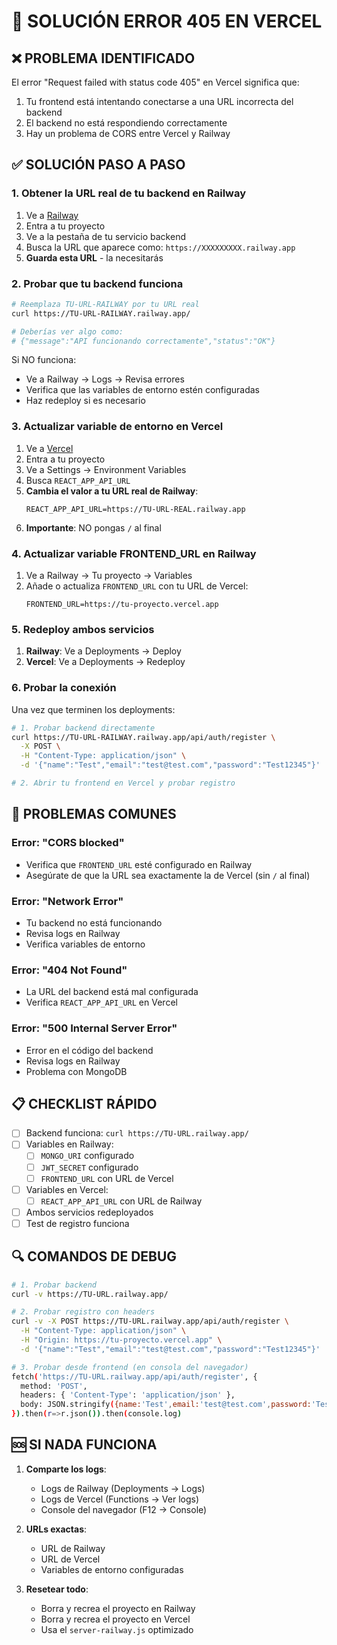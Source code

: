 # 🔧 SOLUCIÓN ERROR 405 EN VERCEL

## ❌ PROBLEMA IDENTIFICADO
El error "Request failed with status code 405" en Vercel significa que:
1. Tu frontend está intentando conectarse a una URL incorrecta del backend
2. El backend no está respondiendo correctamente
3. Hay un problema de CORS entre Vercel y Railway

## ✅ SOLUCIÓN PASO A PASO

### 1. **Obtener la URL real de tu backend en Railway**
1. Ve a [Railway](https://railway.app)
2. Entra a tu proyecto
3. Ve a la pestaña de tu servicio backend
4. Busca la URL que aparece como: `https://XXXXXXXXX.railway.app`
5. **Guarda esta URL** - la necesitarás

### 2. **Probar que tu backend funciona**
```bash
# Reemplaza TU-URL-RAILWAY por tu URL real
curl https://TU-URL-RAILWAY.railway.app/

# Deberías ver algo como:
# {"message":"API funcionando correctamente","status":"OK"}
```

Si NO funciona:
- Ve a Railway → Logs → Revisa errores
- Verifica que las variables de entorno estén configuradas
- Haz redeploy si es necesario

### 3. **Actualizar variable de entorno en Vercel**
1. Ve a [Vercel](https://vercel.com)
2. Entra a tu proyecto
3. Ve a Settings → Environment Variables
4. Busca `REACT_APP_API_URL`
5. **Cambia el valor a tu URL real de Railway**:
   ```
   REACT_APP_API_URL=https://TU-URL-REAL.railway.app
   ```
6. **Importante**: NO pongas `/` al final

### 4. **Actualizar variable FRONTEND_URL en Railway**
1. Ve a Railway → Tu proyecto → Variables
2. Añade o actualiza `FRONTEND_URL` con tu URL de Vercel:
   ```
   FRONTEND_URL=https://tu-proyecto.vercel.app
   ```

### 5. **Redeploy ambos servicios**
1. **Railway**: Ve a Deployments → Deploy
2. **Vercel**: Ve a Deployments → Redeploy

### 6. **Probar la conexión**
Una vez que terminen los deployments:

```bash
# 1. Probar backend directamente
curl https://TU-URL-RAILWAY.railway.app/api/auth/register \
  -X POST \
  -H "Content-Type: application/json" \
  -d '{"name":"Test","email":"test@test.com","password":"Test12345"}'

# 2. Abrir tu frontend en Vercel y probar registro
```

## 🚨 PROBLEMAS COMUNES

### Error: "CORS blocked"
- Verifica que `FRONTEND_URL` esté configurado en Railway
- Asegúrate de que la URL sea exactamente la de Vercel (sin `/` al final)

### Error: "Network Error" 
- Tu backend no está funcionando
- Revisa logs en Railway
- Verifica variables de entorno

### Error: "404 Not Found"
- La URL del backend está mal configurada
- Verifica `REACT_APP_API_URL` en Vercel

### Error: "500 Internal Server Error"
- Error en el código del backend
- Revisa logs en Railway
- Problema con MongoDB

## 📋 CHECKLIST RÁPIDO

- [ ] Backend funciona: `curl https://TU-URL.railway.app/`
- [ ] Variables en Railway:
  - [ ] `MONGO_URI` configurado
  - [ ] `JWT_SECRET` configurado  
  - [ ] `FRONTEND_URL` con URL de Vercel
- [ ] Variables en Vercel:
  - [ ] `REACT_APP_API_URL` con URL de Railway
- [ ] Ambos servicios redeployados
- [ ] Test de registro funciona

## 🔍 COMANDOS DE DEBUG

```bash
# 1. Probar backend
curl -v https://TU-URL.railway.app/

# 2. Probar registro con headers
curl -v -X POST https://TU-URL.railway.app/api/auth/register \
  -H "Content-Type: application/json" \
  -H "Origin: https://tu-proyecto.vercel.app" \
  -d '{"name":"Test","email":"test@test.com","password":"Test12345"}'

# 3. Probar desde frontend (en consola del navegador)
fetch('https://TU-URL.railway.app/api/auth/register', {
  method: 'POST',
  headers: { 'Content-Type': 'application/json' },
  body: JSON.stringify({name:'Test',email:'test@test.com',password:'Test12345'})
}).then(r=>r.json()).then(console.log)
```

## 🆘 SI NADA FUNCIONA

1. **Comparte los logs**:
   - Logs de Railway (Deployments → Logs)
   - Logs de Vercel (Functions → Ver logs)
   - Console del navegador (F12 → Console)

2. **URLs exactas**:
   - URL de Railway
   - URL de Vercel
   - Variables de entorno configuradas

3. **Resetear todo**:
   - Borra y recrea el proyecto en Railway
   - Borra y recrea el proyecto en Vercel
   - Usa el `server-railway.js` optimizado
